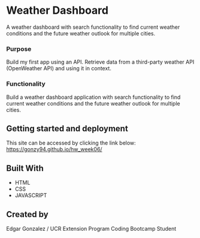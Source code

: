 # Weather Dashboard

A weather dashboard with search functionality to find current weather conditions and the future weather outlook for multiple cities.

### Purpose

Build my first app using an API. Retrieve data from a third-party weather API (OpenWeather API) and using it in context. 

### Functionality

Build a weather dashboard application with search functionality to find current weather conditions and the future weather outlook for multiple cities. 

## Getting started and deployment

This site can be accessed by clicking the link below:
https://gonzy94.github.io/hw_week06/

## Built With
* HTML
* CSS
* JAVASCRIPT

## Created by

Edgar Gonzalez / UCR Extension Program Coding Bootcamp Student
